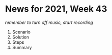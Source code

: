 # News for 2021, Week 43

*remember to turn off music, start recording*

1. Scenario
2. Solution
3. Steps
4. Summary

